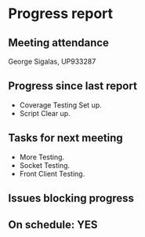 # Progress report

## Meeting attendance

George Sigalas, UP933287

## Progress since last report

-   Coverage Testing Set up.
-   Script Clear up.

## Tasks for next meeting

-   More Testing.
-   Socket Testing.
-   Front Client Testing.
      <!--What will you do before the next?-->
      <!--Single line bullet point-->

## Issues blocking progress

## On schedule: YES

<!--Pick one-->
<!--## On schedule: YES-->
<!--## On schedule: NO-->
